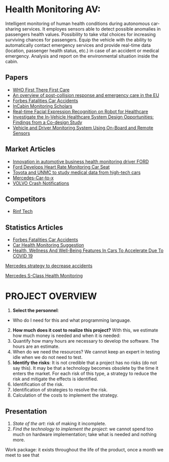 # Health Monitoring AV:
Intelligent monitoring of human health conditions during autonomous car-sharing services.
  It employes sensors able to detect possible anomalies in passengers health values. Possibility to take vital choices for increasing surviving chances for passengers. 
  Equip the vehicle with the ability to automatically contact emergency services and provide real-time data (location, passenger health status, etc.) in case of an accident or medical emergency.
  Analysis and report on the environmental situation inside the cabin.


## Papers
 - [WHO First There First Care](https://iris.who.int/bitstream/handle/10665/251720/WHO-NMH-NVI-16.9-eng.pdf?sequence=1)
 - [An overview of post-collision response and emergency care in the EU](https://etsc.eu/wp-content/uploads/Revive_Report.pdf)
 - [Forbes Fatalities Car Accidents](https://www.forbes.com/advisor/legal/auto-accident/car-accident-statistics/)
 - [InCabin Monitoring Scholars](https://www.mdpi.com/1424-8220/22/12/4360)
 - [Real-time Facial Expression Recognition on Robot for Healthcare](https://ieeexplore.ieee.org/document/8535710)
 - [Investigate the In-Vehicle Healthcare System Design Opportunities: Findings from a Co-design Study](https://link.springer.com/chapter/10.1007/978-3-031-04987-3_8)
 - [Vehicle and Driver Monitoring System Using On-Board and Remote Sensors](https://www.mdpi.com/1424-8220/23/2/814)
## Market Articles
 - [Innovation in automotive business health monitoring driver FORD](https://spectrum.ieee.org/3-ways-ford-cars-could-monitor-your-health)
 - [Ford Develops Heart Rate Monitoring Car Seat](https://www.dicardiology.com/content/ford-develops-heart-rate-monitoring-car-seat)
 - [Toyota and UNMC to study medical data from high-tech cars](https://www.unmc.edu/newsroom/2021/12/17/toyota-and-unmc-to-study-medical-data-from-high-tech-cars/)
 - [Mercedes-Car-to-x](https://group.mercedes-benz.com/innovation/case/connectivity/car-to-x-2.html)
 - [VOLVO Crash Notifications](https://www.volvocars.com/en-ca/support/car/xc60/article/7a6acbc58c68bcbac0a801517bdbf5b9)
## Competitors
 - [Rinf Tech](https://www.rinf.tech/health-safety-and-well-being-in-tomorrows-car/)

## Statistics Articles
 - [Forbes Fatalities Car Accidents](https://www.forbes.com/advisor/legal/auto-accident/car-accident-statistics/)
 - [Car Health Monitoring Suggestion](https://wellhomewellout.com/healthcare/healthcare-innovation/automobiles-to-health-hubs-future)
 - [Health, Wellness And Well-Being Features In Cars To Accelerate Due To COVID 19](https://www.forbes.com/sites/sarwantsingh/2020/03/30/health-wellness-and-well-being-features-in-cars-to-accelerate-due-to-covid-19/)

[Mercedes strategy to decrease accidents](https://group.mercedes-benz.com/innovation/product-innovation/technology/accident-free-driving.html)

[Mercedes S-Class Health Monitoring](https://www.mercedes-benz-mississauga.ca/meet-the-s-class-digital-luxury-well-being/)

# PROJECT OVERVIEW

1. **Select the personnel**:
  - Who do I need for this and what programming language.
2. **How much does it cost to realize this project?**
  With this, we estimate how much money is needed and when it is needed:
  1. Quantify how many hours are necessary to develop the software. The hours are an estimate.
  2. When do we need the resources? We cannot keep an expert in testing idle when we do not need to test.
3. **Identify the risks**:
  It is not credible that a project has no risks (do not say this). It may be that a technology becomes obsolete by the time it enters the market. For each risk of this type, a strategy to reduce the risk and mitigate the effects is identified.
  1. Identification of the risk.
  2. Identification of strategies to resolve the risk.
  3. Calculation of the costs to implement the strategy.

## Presentation
1. *State of the art*: risk of making it incomplete.
2. *Find the technology to implement the project*: we cannot spend too much on hardware implementation; take what is needed and nothing more.

Work package: it exists throughout the life of the product, once a month we meet to see that